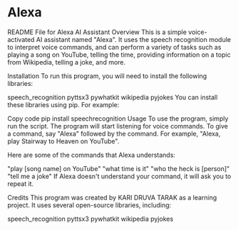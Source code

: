 # Alexa

README File for Alexa AI Assistant
Overview
This is a simple voice-activated AI assistant named "Alexa". It uses the speech recognition module to interpret voice commands, and can perform a variety of tasks such as playing a song on YouTube, telling the time, providing information on a topic from Wikipedia, telling a joke, and more.

Installation
To run this program, you will need to install the following libraries:

speech_recognition
pyttsx3
pywhatkit
wikipedia
pyjokes
You can install these libraries using pip. For example:

Copy code
pip install speechrecognition
Usage
To use the program, simply run the script. The program will start listening for voice commands. To give a command, say "Alexa" followed by the command. For example, "Alexa, play Stairway to Heaven on YouTube".

Here are some of the commands that Alexa understands:

"play [song name] on YouTube"
"what time is it"
"who the heck is [person]"
"tell me a joke"
If Alexa doesn't understand your command, it will ask you to repeat it.

Credits
This program was created by KARI DRUVA TARAK as a learning project. It uses several open-source libraries, including:

speech_recognition
pyttsx3
pywhatkit
wikipedia
pyjokes

